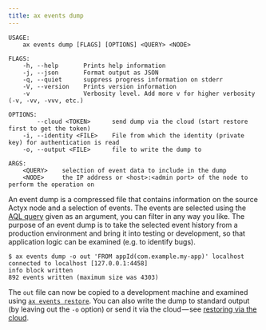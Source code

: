 ```yaml
---
title: ax events dump
---
```


```text title="Dumping events from a node"
USAGE:
    ax events dump [FLAGS] [OPTIONS] <QUERY> <NODE>

FLAGS:
    -h, --help       Prints help information
    -j, --json       Format output as JSON
    -q, --quiet      suppress progress information on stderr
    -V, --version    Prints version information
    -v               Verbosity level. Add more v for higher verbosity (-v, -vv, -vvv, etc.)

OPTIONS:
        --cloud <TOKEN>      send dump via the cloud (start restore first to get the token)
    -i, --identity <FILE>    File from which the identity (private key) for authentication is read
    -o, --output <FILE>      file to write the dump to

ARGS:
    <QUERY>    selection of event data to include in the dump
    <NODE>     the IP address or <host>:<admin port> of the node to perform the operation on
```

An event dump is a compressed file that contains information on the source Actyx node and a selection of events.
The events are selected using the [AQL query](../../aql.mdx) given as an argument, you can filter in any way you like.
The purpose of an event dump is to take the selected event history from a production environment and bring it into testing or development, so that application logic can be examined (e.g. to identify bugs).

```text title="Exporting all events for a given app"
$ ax events dump -o out 'FROM appId(com.example.my-app)' localhost
connected to localhost [127.0.0.1:4458]
info block written
892 events written (maximum size was 4303)
```

The `out` file can now be copied to a development machine and examined using [`ax events restore`](./restore.md).
You can also write the dump to standard output (by leaving out the `-o` option) or send it via the cloud — see [restoring via the cloud](./restore.md#cloud-transfer).
